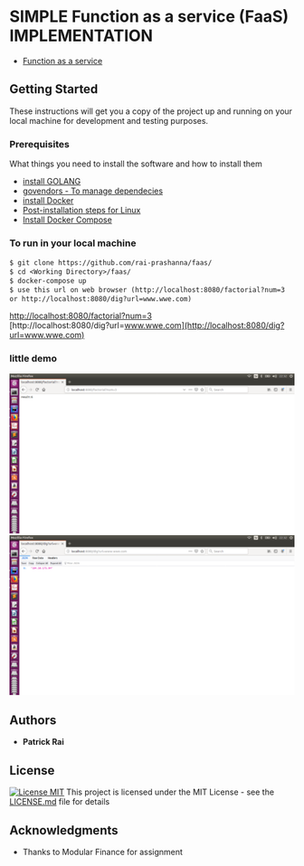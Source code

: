 # SIMPLE Function as a service (FaaS) IMPLEMENTATION
* [Function as a service](https://en.wikipedia.org/wiki/Function_as_a_service) 


## Getting Started

These instructions will get you a copy of the project up and running on your local machine for development and testing purposes. 


### Prerequisites
What things you need to install the software and how to install them

* [install GOLANG](https://golang.org/doc/install) 
* [govendors - To manage dependecies](https://github.com/kardianos/govendor) 
* [install Docker](https://docs.docker.com/install/)
* [Post-installation steps for Linux](https://docs.docker.com/install/linux/linux-postinstall/)
* [Install Docker Compose](https://docs.docker.com/compose/install/)


### To run in your local machine

```
$ git clone https://github.com/rai-prashanna/faas/
$ cd <Working Directory>/faas/
$ docker-compose up
$ use this url on web browser (http://localhost:8080/factorial?num=3 or http://localhost:8080/dig?url=www.wwe.com)
```
[http://localhost:8080/factorial?num=3](http://localhost:8080/factorial?num=3)
<br />
[http://localhost:8080/dig?url=www.wwe.com](http://localhost:8080/dig?url=www.wwe.com)




### little demo

![alt text](https://github.com/rai-prashanna/faas/blob/master/output1.png)
<br />
![alt text](https://github.com/rai-prashanna/faas/blob/master/output2.png)




## Authors

* **Patrick Rai** 


## License

[![License MIT](https://img.shields.io/badge/license-MIT-blue.svg)](https://github.com/rai-prashanna/faas/blob/master/LICENSE)
This project is licensed under the MIT License - see the [LICENSE.md](https://github.com/rai-prashanna/faas/blob/master/LICENSE) file for details

## Acknowledgments

* Thanks to Modular Finance for assignment

